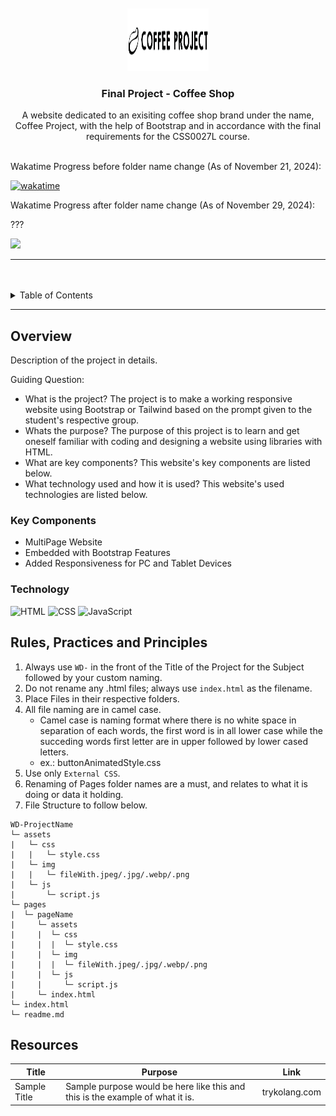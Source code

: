 <a name="readme-top">

<br/>

<br />
<div align="center">
  <a href="https://github.com/DS-runaway/">
  <!-- TODO: If you want to add logo or banner you can add it here -->
    <img src="./assets/img/coffeeprojectlogo.png" width="130" height="100">
  </a>
<!-- TODO: Change Title to the name of the title of your Project -->
  <h3 align="center">Final Project - Coffee Shop </h3>
</div>
<!-- TODO: Make a short description -->
<div align="center">
  A website dedicated to an exisiting coffee shop brand under the name, Coffee Project, with the help of Bootstrap and in accordance with the final requirements for the CSS0027L course.
</div>

<br />

Wakatime Progress before folder name change (As of November 21, 2024):

[![wakatime](https://wakatime.com/badge/user/8212635a-c5cf-42a7-911f-f344a63e7019/project/dbfcf697-7f58-4ff3-b9ff-4fc44ce59a19.svg)](https://wakatime.com/badge/user/8212635a-c5cf-42a7-911f-f344a63e7019/project/dbfcf697-7f58-4ff3-b9ff-4fc44ce59a19)

Wakatime Progress after folder name change (As of November 29, 2024):

???

<!-- TODO: Change the zyx-0314 into your github username  -->
<!-- TODO: Change the WD-Template-Project into the same name of your folder -->
![](https://visit-counter.vercel.app/counter.png?page=DS-runaway/WD-FinalProjectCoffeeShop-DelosSantos)

---

<br />
<br />

<!-- TODO: If you want to add more layers for your readme -->
<details>
  <summary>Table of Contents</summary>
  <ol>
    <li>
      <a href="#overview">Overview</a>
      <ol>
        <li>
          <a href="#key-components">Key Components</a>
        </li>
        <li>
          <a href="#technology">Technology</a>
        </li>
      </ol>
    </li>
    <li>
      <a href="#rule,-practices-and-principles">Rules, Practices and Principles</a>
    </li>
    <li>
      <a href="#resources">Resources</a>
    </li>
  </ol>
</details>

---

## Overview

<!-- TODO: To be changed -->
<!-- The following are just sample -->
Description of the project in details.

Guiding Question:
- What is the project?
    The project is to make a working responsive website using Bootstrap or Tailwind based on the prompt given to the student's respective group.
- Whats the purpose?
    The purpose of this project is to learn and get oneself familiar with coding and designing a website using libraries with HTML.
- What are key components?
    This website's key components are listed below.
- What technology used and how it is used?
    This website's used technologies are listed below.

### Key Components
<!-- TODO: List of Key Components -->
<!-- The following are just sample -->
- MultiPage Website
- Embedded with Bootstrap Features
- Added Responsiveness for PC and Tablet Devices

### Technology
<!-- TODO: List of Technology Used -->
![HTML](https://img.shields.io/badge/HTML-E34F26?style=for-the-badge&logo=html5&logoColor=white)
![CSS](https://img.shields.io/badge/CSS-1572B6?style=for-the-badge&logo=css3&logoColor=white)
![JavaScript](https://img.shields.io/badge/JavaScript-F7DF1E?style=for-the-badge&logo=javascript&logoColor=white)

## Rules, Practices and Principles
1. Always use `WD-` in the front of the Title of the Project for the Subject followed by your custom naming.
2. Do not rename any .html files; always use `index.html` as the filename.
3. Place Files in their respective folders.
4. All file naming are in camel case.
   - Camel case is naming format where there is no white space in separation of each words, the first word is in all lower case while the succeding words first letter are in upper followed by lower cased letters.
   - ex.: buttonAnimatedStyle.css
5. Use only `External CSS`.
6. Renaming of Pages folder names are a must, and relates to what it is doing or data it holding.
7. File Structure to follow below.

```
WD-ProjectName
└─ assets
|   └─ css
|   |   └─ style.css
|   └─ img
|   |   └─ fileWith.jpeg/.jpg/.webp/.png
|   └─ js
|       └─ script.js
└─ pages
|  └─ pageName
|     └─ assets
|     |  └─ css
|     |  |  └─ style.css
|     |  └─ img
|     |  |  └─ fileWith.jpeg/.jpg/.webp/.png
|     |  └─ js
|     |     └─ script.js
|     └─ index.html
└─ index.html
└─ readme.md
```

## Resources

<!-- TODO: Add References -->
| Title | Purpose | Link |
|-|-|-|
| Sample Title | Sample purpose would be here like this and this is the example of what it is. | trykolang.com |
